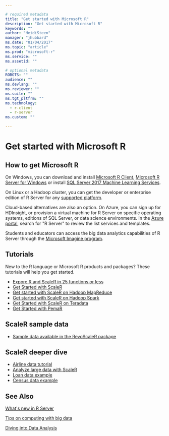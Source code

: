 ```yaml
---

# required metadata
title: "Get started with Microsoft R"
description: "Get started with Microsoft R"
keywords: ""
author: "HeidiSteen"
manager: "jhubbard"
ms.date: "01/04/2017"
ms.topic: "article"
ms.prod: "microsoft-r"
ms.service: ""
ms.assetid: ""

# optional metadata
ROBOTS: ""
audience: ""
ms.devlang: ""
ms.reviewer: ""
ms.suite: ""
ms.tgt_pltfrm: ""
ms.technology:
  - r-client
  - r-server
ms.custom: ""

---
```


# Get started with Microsoft R

## How to get Microsoft R

On Windows, you can download and install [Microsoft R Client](r-client.md), [Microsoft R Server for Windows](rserver.md) or install [SQL Server 2017 Machine Learning Services](https://msdn.microsoft.com/library/mt674876.aspx).

On Linux or a Hadoop cluster, you can get the developer or enterprise edition of R Server for any [supported platform](rserver-install-supported-platforms.md).

Cloud-based alternatives are also an option. On Azure, you can sign up for HDInsight, or provision a virtual machine for R Server on specific operating systems, editions of SQL Server, or data science environments. In the [Azure portal](https://ms.portal.azure.com), search for "R Server" to review the list services and templates.

Students and educators can access the big data analytics capabilities of R Server through the [Microsoft Imagine program](https://imagine.microsoft.com).

## Tutorials

New to the R language or Microsoft R products and packages? These tutorials will help you get started.

+ [Expore R and ScaleR in 25 functions or less](microsoft-r-getting-started-tutorial.md)
+ [Get Started with ScaleR](scaler-getting-started.md)
+ [Get started with ScaleR on Hadoop MapReduce](scaler-hadoop-getting-started.md)
+ [Get started with ScaleR on Hadoop Spark](scaler-spark-getting-started.md)
+ [Get Started with ScaleR on Teradata](scaler-teradata-getting-started.md)
+ [Get Started with PemaR](pemar-getting-started.md)

## ScaleR sample data

+ [Sample data available in the RevoScaleR package](scaler-user-guide-sample-data.md)

## ScaleR deeper dive

+ [Airline data tutorial](scaler-getting-started-0-example-airline-data.md)
+ [Analyze large data with ScaleR](scaler-getting-started-3-analyze-large-data.md)
+ [Loan data example](scaler-getting-started-1-example-loan-data.md)
+ [Census data example](scaler-getting-started-2-example-census-data.md)


## See Also

[What's new in R Server](rserver-whats-new.md)

[Tips on computing with big data](microsoft-r-getting-started-tips.md)

[Diving into Data Analysis](data-analysis-in-microsoft-r.md)